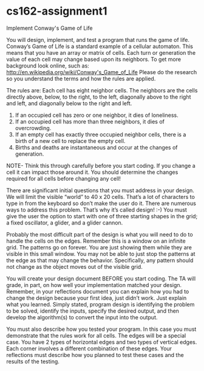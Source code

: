 # cs162-assignment1
Implement Conway's Game of Life

You will design, implement, and test a program that runs the game of life. Conway’s Game of Life is a standard example of a cellular automaton. This means that you have an array or matrix of cells. Each turn or generation the value of each cell may change based upon its neighbors. To get more background look online, such as: http://en.wikipedia.org/wiki/Conway's_Game_of_Life Please do the research so you understand the terms and how the rules are applied.

The rules are: Each cell has eight neighbor cells. The neighbors are the cells directly above, below, to the right, to the left, diagonally above to the right and left, and diagonally below to the right and left.
1. If an occupied cell has zero or one neighbor, it dies of loneliness.
2. If an occupied cell has more than three neighbors, it dies of overcrowding.
3. If an empty cell has exactly three occupied neighbor cells, there is a birth of a new cell
to replace the empty cell.
4. Births and deaths are instantaneous and occur at the changes of generation.

NOTE- Think this through carefully before you start coding. If you change a cell it can impact those around it. You should determine the changes required for all cells before changing any cell!

There are significant initial questions that you must address in your design. We will limit the visible “world” to 40 x 20 cells. That’s a lot of characters to type in from the keyboard so don’t make the user do it. There are numerous ways to address this problem. That’s why it’s called design! :-) You must give the user the option to start with one of three starting shapes in the grid; a fixed oscillator, a glider, and a glider cannon.

Probably the most difficult part of the design is what you will need to do to handle the cells on the edges. Remember this is a window on an infinite grid. The patterns go on forever. You are just showing them while they are visible in this small window. You may not be able to just stop the patterns at the edge as that may change the behavior. Specifically, any pattern should not change as the object moves out of the visible grid.

You will create your design document BEFORE you start coding. The TA will grade, in part, on how well your implementation matched your design. Remember, in your reflections document you can explain how you had to change the design because your first idea, just didn’t work. Just explain what you learned. Simply stated, program design is identifying the problem to be solved, identify the inputs, specify the desired output, and then develop the algorithm(s) to convert the input into the output. 

You must also describe how you tested your program. In this case you must demonstrate that the rules work for all cells. The edges will be a special case. You have 2 types of horizontal edges and two types of vertical edges. Each corner involves a different combination of these edges. Your reflections must describe how you planned to test these cases and the results of the testing.
